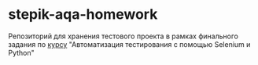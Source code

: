 # stepik-aqa-homework

Репозиторий для хранения тестового проекта в рамках финального задания по [курсу](https://stepik.org/course/575) "Автоматизация тестирования с помощью Selenium и Python"
